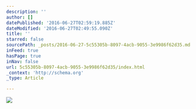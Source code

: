 ```yaml
---
description: ''
author: []
datePublished: '2016-06-27T02:59:19.885Z'
dateModified: '2016-06-27T02:49:55.090Z'
title: ''
starred: false
sourcePath: _posts/2016-06-27-5c55305b-8097-4acb-9055-3e9986f62d35.md
inFeed: true
hasPage: true
inNav: false
url: 5c55305b-8097-4acb-9055-3e9986f62d35/index.html
_context: 'http://schema.org'
_type: Article

---
```

![](https://the-grid-user-content.s3-us-west-2.amazonaws.com/83fff329-da53-4d3c-8b1f-496b41ec3c76.png)